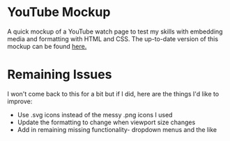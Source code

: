 # YouTube Mockup
A quick mockup of a YouTube watch page to test my skills with embedding media and formatting with HTML and CSS.  The up-to-date version of this mockup can be found [here.](https://codydegen.github.io/youtube_mockup/)

# Remaining Issues
I won't come back to this for a bit but if I did, here are the things I'd like to improve:
* Use .svg icons instead of the messy .png icons I used
* Update the formatting to change when viewport size changes
* Add in remaining missing functionality- dropdown menus and the like 